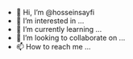 - 👋 Hi, I’m @hosseinsayfi
- 👀 I’m interested in ...
- 🌱 I’m currently learning ...
- 💞️ I’m looking to collaborate on ...
- 📫 How to reach me ...

<!---
hosseinsayfi/hosseinsayfi is a ✨ special ✨ repository because its `README.md` (this file) appears on your GitHub profile.
You can click the Preview link to take a look at your changes.
--->
